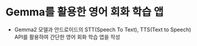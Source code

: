 # Gemma를 활용한 영어 회화 학습 앱

- Gemma2 모델과 안드로이드의 STT(Speech To Text), TTS(Text to Speech) API를 활용하여 간단한 영어 회화 학습 앱을 작성